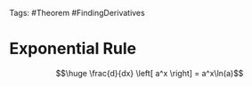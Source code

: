 Tags: #Theorem #FindingDerivatives 

# Exponential Rule

$$\huge \frac{d}{dx} \left[ a^x \right] = a^x\ln(a)$$